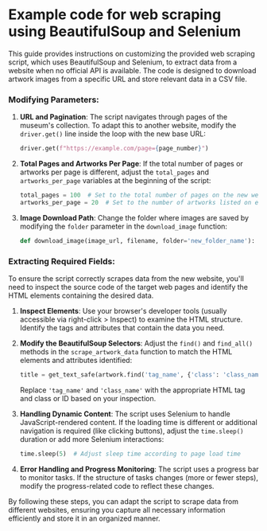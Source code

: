 # Example code for web scraping using BeautifulSoup and Selenium

This guide provides instructions on customizing the provided web scraping script, which uses BeautifulSoup and Selenium, to extract data from a website when no official API is available. The code is designed to download artwork images from a specific URL and store relevant data in a CSV file.


### Modifying Parameters:

1. **URL and Pagination**: The script navigates through pages of the museum's collection. To adapt this to another website, modify the `driver.get()` line inside the loop with the new base URL:
   ```python
   driver.get(f"https://example.com/page={page_number}")
   ```

2. **Total Pages and Artworks Per Page**: If the total number of pages or artworks per page is different, adjust the `total_pages` and `artworks_per_page` variables at the beginning of the script:
   ```python
   total_pages = 100  # Set to the total number of pages on the new website
   artworks_per_page = 20  # Set to the number of artworks listed on each page
   ```

3. **Image Download Path**: Change the folder where images are saved by modifying the `folder` parameter in the `download_image` function:
   ```python
   def download_image(image_url, filename, folder='new_folder_name'):
   ```

### Extracting Required Fields:

To ensure the script correctly scrapes data from the new website, you'll need to inspect the source code of the target web pages and identify the HTML elements containing the desired data.

1. **Inspect Elements**: Use your browser's developer tools (usually accessible via right-click > Inspect) to examine the HTML structure. Identify the tags and attributes that contain the data you need.

2. **Modify the BeautifulSoup Selectors**: Adjust the `find()` and `find_all()` methods in the `scrape_artwork_data` function to match the HTML elements and attributes identified:
   ```python
   title = get_text_safe(artwork.find('tag_name', {'class': 'class_name'}))
   ```

   Replace `'tag_name'` and `'class_name'` with the appropriate HTML tag and class or ID based on your inspection.

3. **Handling Dynamic Content**: The script uses Selenium to handle JavaScript-rendered content. If the loading time is different or additional navigation is required (like clicking buttons), adjust the `time.sleep()` duration or add more Selenium interactions:
   ```python
   time.sleep(5)  # Adjust sleep time according to page load time
   ```

4. **Error Handling and Progress Monitoring**: The script uses a progress bar to monitor tasks. If the structure of tasks changes (more or fewer steps), modify the progress-related code to reflect these changes.

By following these steps, you can adapt the script to scrape data from different websites, ensuring you capture all necessary information efficiently and store it in an organized manner.